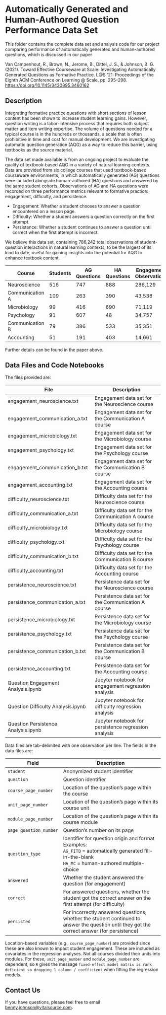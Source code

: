 # Automatically Generated and Human-Authored Question Performance Data Set

This folder contains the complete data set and analysis code for our
project comparing performance of automatically generated and human-authored
questions, which is discussed in our paper

Van Campenhout, R., Brown, N., Jerome, B., Dittel, J. S., & Johnson,
B. G. (2021). Toward Effective Courseware at Scale: Investigating
Automatically Generated Questions as Formative Practice. L@S '21:
Proceedings of the Eighth ACM Conference on Learning @ Scale,
pp. 295–298. https://doi.org/10.1145/3430895.3460162

## Description

Integrating formative practice questions with short sections of lesson
content has been shown to increase student learning gains. However,
question writing is a labor-intensive process that requires both
subject matter and item writing expertise. The volume of questions
needed for a typical course is in the hundreds or thousands, a scale
that is often prohibitive in time and cost for manual development. We
are investigating automatic question generation (AQG) as a way to
reduce this barrier, using textbooks as the source material.

The data set made available is from an ongoing project to evaluate the
quality of textbook-based AQG in a variety of natural learning
contexts. Data are provided from six college courses that used
textbook-based courseware environments, in which automatically
generated (AG) questions were included alongside human-authored (HA)
questions and answered by the same student cohorts. Observations of AG
and HA questions were recorded on three performance metrics relevant
to formative practice: engagement, difficulty, and persistence.

* Engagement: Whether a student chooses to answer a question encountered on a lesson page.
* Difficulty: Whether a student answers a question correctly on the first attempt.
* Persistence: Whether a student continues to answer a question until correct when the first attempt is incorrect.

We believe this data set, containing 786,242 total observations of
student-question interactions in natural learning contexts, to be the
largest of its kind to date, useful for gaining insights into the
potential for AQG to enhance textbook content.

Course | Students | AG Questions | HA Questions | Engagement<br/>Observations | Difficulty<br/>Observations | Persistence<br/>Observations
-------|----------|--------------|--------------|-----------------------------|-----------------------------|-----------------------------
Neuroscience | 516 | 747 | 888 | 286,129 | 120,098 | 34,124
Communication A | 109 | 263 | 390 | 43,538 | 20,990 | 5,643
Microbiology | 99 | 416 | 690 | 71,119 | 42,114 | 10,520
Psychology | 91 | 607 | 48 | 34,757 | 29,583 | 4,926
Communication B | 79 | 386 | 533 | 35,351 | 17,547 | 4,806
Accounting | 51 | 191 | 403 | 14,661 | 8,309 | 2,027

Further details can be found in the paper above.

## Data Files and Code Notebooks

The files provided are:

File | Description
-----|------------
engagement_neuroscience.txt | Engagement data set for the Neuroscience course
engagement_communication_a.txt | Engagement data set for the Communication A course
engagement_microbiology.txt | Engagement data set for the Microbiology course
engagement_psychology.txt | Engagement data set for the Psychology course
engagement_communication_b.txt | Engagement data set for the Communication B course
engagement_accounting.txt | Engagement data set for the Accounting course
difficulty_neuroscience.txt | Difficulty data set for the Neuroscience course
difficulty_communication_a.txt | Difficulty data set for the Communication A course
difficulty_microbiology.txt | Difficulty data set for the Microbiology course
difficulty_psychology.txt | Difficulty data set for the Psychology course
difficulty_communication_b.txt | Difficulty data set for the Communication B course
difficulty_accounting.txt | Difficulty data set for the Accounting course
persistence_neuroscience.txt | Persistence data set for the Neuroscience course
persistence_communication_a.txt | Persistence data set for the Communication A course
persistence_microbiology.txt | Persistence data set for the Microbiology course
persistence_psychology.txt | Persistence data set for the Psychology course
persistence_communication_b.txt | Persistence data set for the Communication B course
persistence_accounting.txt | Persistence data set for the Accounting course
Question Engagement Analysis.ipynb | Jupyter notebook for engagement regression analysis
Question Difficulty Analysis.ipynb | Jupyter notebook for difficulty regression analysis
Question Persistence Analysis.ipynb | Jupyter notebook for persistence regression analysis

Data files are tab-delimited with one observation per line. The fields in the data files are:

Field | Description
------|------------
`student` | Anonymized student identifier
`question` | Question identifier
`course_page_number` | Location of the question’s page within the course
`unit_page_number` | Location of the question’s page within its course unit
`module_page_number` | Location of the question’s page within its course module
`page_question_number` | Question’s number on its page
`question_type` | Identifier for question origin and format<br/>Examples:<br/>`AG_FITB` = automatically generated fill-in-the-blank<br/>`HA_MC` = human-authored multiple-choice
`answered` | Whether the student answered the question (for engagement)
`correct` | For answered questions, whether the student got the correct answer on the first attempt (for difficulty)
`persisted` | For incorrectly answered questions, whether the student continued to answer the question until they got the correct answer (for persistence)

Location-based variables (e.g., `course_page_number`) are provided
since these are also known to impact student engagement. These are
included as covariates in the regression analyses. Not all courses
divided their units into modules. For these, `unit_page_number` and
`module_page_number` are dependent, so `R` gives the message
`fixed-effect model matrix is rank deficient so dropping 1 column /
coefficient` when fitting the regression models.

## Contact Us

If you have questions, please feel free to email benny.johnson@vitalsource.com.
